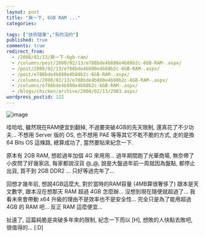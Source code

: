 ```yaml
---
layout: post
title: "爽一下, 6GB RAM ..."
categories:

tags: ["技術隨筆","有的沒的"]
published: true
comments: true
redirect_from:
  - /2008/02/13/爽一下-6gb-ram/
  - /columns/post/2008/02/13/e788bde4b880e4b88b2c-6GB-RAM-.aspx/
  - /post/2008/02/13/e788bde4b880e4b88b2c-6GB-RAM-.aspx/
  - /post/e788bde4b880e4b88b2c-6GB-RAM-.aspx/
  - /columns/2008/02/13/e788bde4b880e4b88b2c-6GB-RAM-.aspx/
  - /columns/e788bde4b880e4b88b2c-6GB-RAM-.aspx/
  - /blogs/chicken/archive/2008/02/13/2983.aspx/
wordpress_postid: 122
---
```


![image](/images/2008-02-13-enjoying-6gb-ram/image_7.png)

哇哈哈, 雖然現在RAM便宜到翻掉, 不過要突破4GB的先天限制, 還真花了不少功夫... 不想用 Server 版的 OS, 也不想用 PAE 等等其它不乾不脆的方式, 走的是換 64 Bits OS 這條路, 總算成功了, 當然要貼來紀念一下. 

原本有 2GB RAM, 想趁過年加個 4G 來用用... 過年期間跑了光華商場, 無奈帶了小皮問了好幾家店, 每家都說沒貨 @_@, 說是大盤過年前一周就因為盤點, 都停止出貨, 買不到 2GB DDR2 ... 只好等過完年了... 

回想才幾年前, 想說4GB這麼大, 對於當時的RAM容量 (4MB算很奢侈了) 跟本是天文數字, 跟本沒在想那天 RAM 超過 4GB 怎麼辦... 沒想到現在隨便就超過了... 我看未來會帶動 x64 升級的理由不是效率也不是安全性... 完全只是為了能用超過 4GB 的 RAM 吧... 反正 RAM 這麼便宜... 

扯遠了, 這篇純脆是突破多年來的限制, 紀念一下而以 [H], 想敗的人快點去敗吧, 很值得的... [:D]
